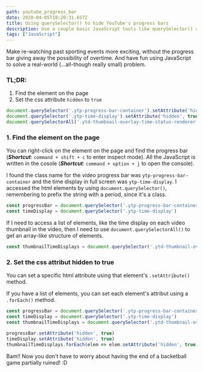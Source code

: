 ```yaml
---
path: youtube_progress_bar
date: 2020-04-05T18:20:31.657Z
title: Using querySelector() to hide YouTube's progress bars
description: Use a couple basic JavaScript tools like querySelector() and setAttribute() to access and change data on a webpage
tags: ["JavaScript"]
---
```


Make re-watching past sporting events more exciting, without the progress bar giving 
away the possibility of overtime. And have fun using JavaScript to solve a
real-world (...all-though really small) problem.

### TL;DR: 
1. Find the element on the page 
2. Set the css attribute `hidden` to `true`
```js
document.querySelector('.ytp-progress-bar-container').setAttribute('hidden', true)
document.querySelector('.ytp-time-display').setAttribute('hidden', true)
document.querySelectorAll('.ytd-thumbnail-overlay-time-status-renderer').forEach(n => n.setAttribute('hidden', true))
```

### 1. Find the element on the page

You can right-click on the element on the page and find the progress bar
(***Shortcut***: `command + shift + c` to enter inspect mode). All the
JavaScript is written in the cosole (***Shortcut***: `command + option + j` to
open the console).

I found the class name for the video progress bar was `ytp-progress-bar-container` 
and the time display in full screen was `ytp-time-display`.
I accessed the html elements by using `document.querySelector()`, remembering to 
prefix the string with a period, since it's a class.

```js
const progressBar = document.querySelector('.ytp-progress-bar-container')
const timeDisplay = document.querySelector('.ytp-time-display')
```

If I need to access a list of elements, like the time display on each video
thumbnail in the video, then I need to use `document.querySelectorAll()` to get
an array-like structure of elements.

```js
const thumbnailTimeDisplays = document.querySelector('.ytd-thumbnail-overlay-time-status-renderer')
```

### 2. Set the css attribut **hidden** to true

You can set a specific html attribute using that element's `.setAttribute()`
method.

If you have a list of elements, you can set each element's attribut using a
`.forEach()` method.

```js
const progressBar = document.querySelector('.ytp-progress-bar-container')
const timeDisplay = document.querySelector('.ytp-time-display')
const thumbnailTimeDisplays = document.querySelector('.ytd-thumbnail-overlay-time-status-renderer')

progressBar.setAttribute('hidden', true)
timeDisplay.setAttribute('hidden', true)
thumbnailTimeDisplays.forEach(elem => elem.setAttribute('hidden', true))
```

Bam!! Now you don't have to worry about having the end of a backetball game
partially ruined! :D

